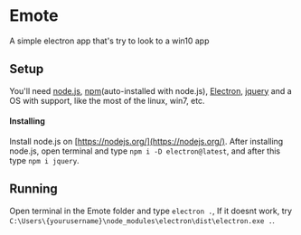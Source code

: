 # Emote
A simple electron app that's try to look to a win10 app

## Setup
You'll need [node.js](https://nodejs.org/), [npm](https://npmjs.org)(auto-installed with node.js), [Electron](https://electronjs.org), [jquery](https://jquery.com) and a OS with support, like the most of the linux, win7, etc.

#### Installing
Install node.js on [https://nodejs.org/](https://nodejs.org/). After installing node.js, open terminal and type `npm i -D electron@latest`, and after this type `npm i jquery`.

## Running
Open terminal in the Emote folder and type `electron .`, If it doesnt work, try `C:\Users\{yourusername}\node_modules\electron\dist\electron.exe .`.

